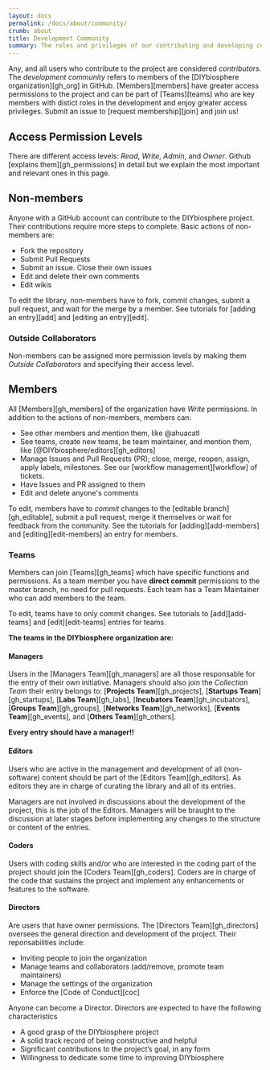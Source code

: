 ```yaml
---
layout: docs
permalink: /docs/about/community/
crumb: about
title: Development Community
summary: The roles and privileges of our contributing and developing community
---
```


Any, and all users who contribute to the project are considered _contributors_. The _development community_ refers to members of the [DIYbiosphere organization][gh_org] in GitHub. [Members][members] have greater access permissions to the project and can be part of [Teams][teams] who are key members with distict roles in the development and enjoy greater access privileges. Submit an issue to [request membership][join] and join us!

## Access Permission Levels
There are different access levels: _Read_, _Write_, _Admin_, and _Owner_. Github [explains them][gh_permissions] in detail but we explain the most important and relevant ones in this page.

## Non-members
Anyone with a GitHub account can contribute to the DIYbiosphere project. Their contributions require more steps to complete. Basic actions of non-members are:

- Fork the repository
- Submit Pull Requests
- Submit an issue. Close their own issues
- Edit and delete their own comments
- Edit wikis

To edit the library, non-members have to fork, commit changes, submit a pull request, and wait for the merge by a member. See tutorials for [adding an entry][add] and [editing an entry][edit].

### Outside Collaborators
Non-members can be assigned more permission levels by making them _Outside Collaborators_ and specifying their access level.

## Members
All [Members][gh_members] of the organization have _Write_ permissions. In addition to the actions of non-members, members can:

- See other members and mention them, like @ahuacatl
- See teams, create new teams, be team maintainer, and mention them, like [@DIYbiosphere/editors][gh_editors]
- Manage Issues and Pull Requests (PR); close, merge, reopen, assign, apply labels, milestones. See our [workflow management][workflow] of tickets.
- Have Issues and PR assigned to them
- Edit and delete anyone's comments

To edit, members have to _commit_ changes to the [editable branch][gh_editable], submit a pull request, merge it themselves or wait for feedback from the community. See the tutorials for [adding][add-members] and [editing][edit-members] an entry for members.

### Teams
Members can join [Teams][gh_teams] which have specific functions and permissions. As a team member you have **direct commit** permissions to the master branch, no need for pull requests. Each team has a Team Maintainer who can add members to the team.

To edit, teams have to only commit changes. See tutorials to [add][add-teams] and [edit][edit-teams] entries for teams.

**The teams in the DIYbiosphere organization are:**

#### Managers
Users in the [Managers Team][gh_managers] are all those responsable for the entry of their own initiative.  Managers should also join the _Collection Team_ their entry belongs to: [**Projects Team**][gh_projects], [**Startups Team**][gh_startups], [**Labs Team**][gh_labs], [**Incubators Team**][gh_incubators], [**Groups Team**][gh_groups], [**Networks Team**][gh_networks], [**Events Team**][gh_events], and [**Others Team**][gh_others].

**Every entry should have a manager!!**

#### Editors
Users who are active in the management and development of all (non-software) content should be part of the [Editors Team][gh_editors]. As editors they are in charge of curating the library and all of its entries.

Managers are not involved in discussions about the development of the project, this is the job of the Editors. Managers will be braught to the discussion at later stages before implementing any changes to the structure or content of the entries.

#### Coders
Users with coding skills and/or who are interested in the coding part of the project should join the [Coders Team][gh_coders]. Coders are in charge of the code that sustains the project and implement any enhancements or features to the software.

#### Directors
Are users that have owner permissions. The [Directors Team][gh_directors] oversees the general direction and development of the project. Their reponsabilities include:

- Inviting people to join the organization
- Manage teams and collaborators (add/remove, promote team maintainers)
- Manage the settings of the organization
- Enforce the [Code of Conduct][coc]

Anyone can become a Director. Directors are expected to have the following characteristics

- A good grasp of the DIYbiosphere project
- A solid track record of being constructive and helpful
- Significant contributions to the project’s goal, in any form
- Willingness to dedicate some time to improving DIYbiosphere
